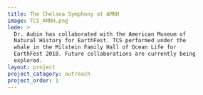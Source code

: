```yaml
---
title: The Chelsea Symphony at AMNH
image: TCS_AMNH.png
lede: >
  Dr. Aubin has collaborated with the American Museum of
  Natural History for EarthFest. TCS performed under the
  whale in the Milstein Family Hall of Ocean Life for
  EarthFest 2018. Future collaborations are currently being
  explored.
layout: project
project_catagory: outreach 
project_order: 1
---
```

